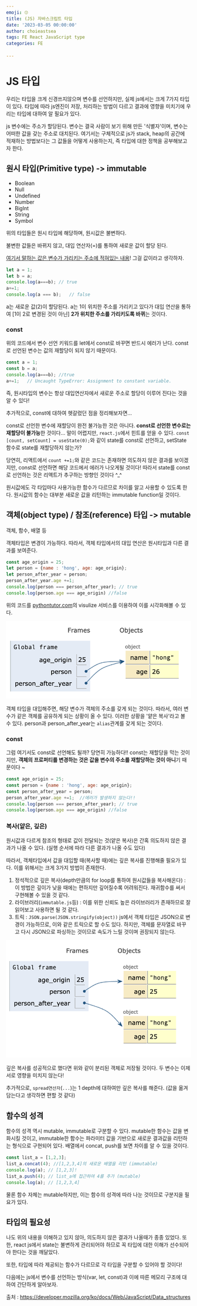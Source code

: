 ```yaml
---
emoji: 🙄
title: (JS) 자바스크립트 타입
date: '2023-03-05 00:00:00'
author: choieastsea
tags: FE React JavaScript type
categories: FE

---
```


# JS 타입

우리는 타입을 크게 신경쓰지않으며 변수를 선언하지만, 실제 js에서는 크게 7가지 타입이 있다. 타입에 따라 js엔진이 저장, 처리하는 방법이 다르고 결과에 영향을 미치기에 우리는 타입에 대하여 알 필요가 있다.

js 변수에는 주소가 할당된다. 변수는 결국 사람이 보기 위해 만든 '식별자'이며, 변수는 어떠한 값을 갖는 주소로 대치된다. 여기서는 구체적으로 js가 stack, heap의 공간에 적재하는 방법보다는 그 값들을 어떻게 사용하는지, 즉 타입에 대한 정책을 공부해보고자 한다.

## 원시 타입(Primitive type) -> immutable

- Boolean
- Null
- Undefined
- Number
- BigInt
- String
- Symbol

위의 타입들은 원시 타입에 해당하며, 원시값은 불변하다.

불변한 값들은 바뀌지 않고, 대입 연산자(=)를 통하여 새로운 값이 할당 된다.

<u>여기서 말하는 값은 변수가 가리키는 주소에 적혀있는 내용</u>! 그걸 값이라고 생각하자.

```javascript
let a = 1;
let b = a;
console.log(a===b); // true
a+=1; 
console.log(a === b);	// false
```

a는 새로운 값(2)이 할당된다. a는 1이 위치한 주소를 가리키고 있다가 대입 연산을 통하여 [1이 2로 변경된 것이 아닌] **2가 위치한 주소를 가리키도록 바뀌**는 것이다. 

### const

위의 코드에서 변수 선언 키워드를 let에서 const로 바꾸면 반드시 에러가 난다. const로 선언된 변수는 값의 재할당이 되지 않기 때문이다. 

```javascript
const a = 1;
const b = a;
console.log(a===b); //true
a+=1;	// Uncaught TypeError: Assignment to constant variable.
```

즉, 원시타입의 변수는 항상 대입연산자에서 새로운 주소로 할당이 이루어 진다는 것을 알 수 있다!

추가적으로, const에 대하여 헷갈렸던 점을 정리해보자면...

const로 선언한 변수에 재할당이 완전 불가능한 것은 아니다. **const로 선언한 변수로는 재할당이 불가능**한 것이다... 말이 어렵지만, `react.js`에서 힌트를 얻을 수 있다. `const [count, setCount] = useState(0);`와 같이 state를 const로 선언하고, setState함수로 state를 재할당하지 않는가?

당연히, 리액트에서 `count +=1;`와 같은 코드는 존재하면 의도하지 않은 결과를 보이겠지만, const로 선언하면 해당 코드에서 에러가 나오게될 것이다! 따라서 state를 const로 선언하는 것은 리액트가 추구하는 방향인 것이다 ^_^



원시값에도 각 타입마다 사용가능한 함수가 다르므로 차이를 알고 사용할 수 있도록 한다. 원시값의 함수는 대부분 새로운 값을 리턴하는 immutable function일 것이다.

## 객체(object type) / 참조(reference) 타입 -> mutable

객체, 함수, 배열 등

객체타입은 변경이 가능하다. 따라서, 객체 타입에서의 대입 연산은 원시타입과 다른 결과를 보여준다.

```javascript
const age_origin = 25;
let person = {name : 'hong', age: age_origin};
let person_after_year = person;
person_after_year.age +=1;
console.log(person === person_after_year); // true
console.log(person.age === age_origin) //false
```

위의 코드를 [pythontutor.com](https://pythontutor.com/visualize.html#mode=display)의 visulize 서비스를 이용하여 이를 시각화해볼 수 있다.

![img1](img1.png)

객체 타입을 대입해주면, 해당 변수가 객체의 주소를 갖게 되는 것이다. 따라서, 여러 변수가 같은 객체를 공유하게 되는 상황이 올 수 있다. 이러한 상황을 '얕은 복사'라고 볼 수 있다. person과 person_after_year는 `alias`관계를 갖게 되는 것이다.

### const

그럼 여기서도 const로 선언해도 될까? 당연히 가능하다!! const는 재할당을 막는 것이지만, **객체의 프로퍼티를 변경하는 것은 값을 변수의 주소를 재할당하는 것이 아니**기 때문이다 ~

```javascript
const age_origin = 25;
const person = {name : 'hong', age: age_origin};
const person_after_year = person;
person_after_year.age +=1;	//에러가 발생하지 않는다!!
console.log(person === person_after_year); // true
console.log(person.age === age_origin) //false
```

### 복사(얕은, 깊은)

원시값과 다르게 참조의 형태로 값이 전달되는 것(얕은 복사)은 간혹 의도하지 않은 결과가 나올 수 있다. (실행 순서에 따라 다른 결과가 나올 수도 있다) 

따라서, 객체타입에서 값을 대입할 때(복사할 때)에는 깊은 복사를 진행해줄 필요가 있다. 이를 위해서는 크게 3가지 방법이 존재한다.

1. 정석적으로 깊은 복사(depth만큼의 for loop를 통하여 원시값들을 복사해온다) : 이 방법은 깊이가 낮을 때에는 편하지만 깊어질수록 어려워진다. 재귀함수를 써서 구현해볼 수 있을 것 같다.
2. 라이브러리(`immutable.js`등) : 이를 위한 신뢰도 높은 라이브러리가 존재하므로 잘 읽어보고 사용하면 될 것 같다.
3. 트릭 : `JSON.parse(JSON.stringify(object))` js에서 객체 타입은 JSON으로 변경이 가능하므로, 이와 같은 트릭으로 할 수도 있다. 하지만, 객체를 문자열로 바꾸고 다시 JSON으로 파싱하는 것이므로 속도가 느릴 것이며 권장되지 않는다.

![img2](img2.png)

깊은 복사를 성공적으로 했다면 위와 같이 분리된 객체로 저장될 것이다. 두 변수는 이제 서로 영향을 미치지 않는다!

추가적으로, `spread연산자`(`...`)는 1 depth에 대하여만 깊은 복사를 해준다. (값을 옮겨 담는다고 생각하면 편할 것 같다)



## 함수의 성격

함수의 성격 역시 mutable, immutable로 구분할 수 있다. mutable한 함수는 값을 변화시킬 것이고, immutable한 함수는 파라미터 값을 기반으로 새로운 결과값을 리턴하는 형식으로 구현되어 있다. 배열에서 concat, push를 보면 차이를 알 수 있을 것이다.

```javascript
const list_a = [1,2,3];
list_a.concat(4); //[1,2,3,4]의 새로운 배열을 리턴 (immutable)
console.log(a); // [1,2,3]!
list_a.push(4);	// list_a에 접근하여 4를 추가 (mutable)
console.log(a); // [1,2,3,4]
```

물론 함수 자체는 mutable하지만, 이는 함수의 성격에 따라 나눈 것이므로 구분지을 필요가 있다.

## 타입의 필요성

나도 위의 내용을 이해하고 있지 않아, 의도하지 않은 결과가 나올때가 종종 있었다. 또한, react js에서 state는 불변하게 관리되어야 하므로 꼭 타입에 대한 이해가 선수되어야 한다는 것을 깨달았다.

또한, 타입에 따라 제공되는 함수가 다르므로 각 타입을 구분할 수 있어야 할 것이다!

다음에는 js에서 변수를 선언하는 방식(var, let, const)과 이에 따른 메모리 구조에 대하여 간단하게 알아보자. 

출처 : https://developer.mozilla.org/ko/docs/Web/JavaScript/Data_structures

